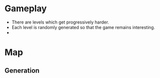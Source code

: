 Gameplay
========

- There are levels which get progressively harder.
- Each level is randomly generated so that the game remains interesting.
- 

Map
===

Generation
----------

